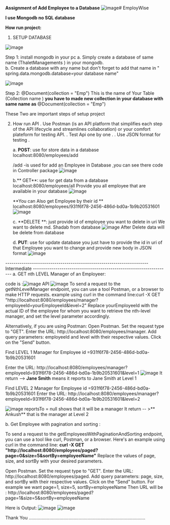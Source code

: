 **Assignment of Add Employee to a Database**
![image](https://github.com/Ankushthalet/EmployWise/assets/116317444/4bda66b4-7bb9-445c-b7aa-88d506427adf)# EmployWise

**I use Mongodb no SQL database**

**How run project:**

1. SETUP DATABASE

![image](https://github.com/Ankushthalet/EmployWise/assets/116317444/072b6dcc-d52c-416a-901e-bd0d29080cd2)

Step 1:   install mongodb in your pc 
        a. Simply create a database of same name (ThaletManagements ) in your mongodb.  
        b. Create a database with any name but don't forget to add that name in " spring.data.mongodb.database=your database name"

  ![image](https://github.com/Ankushthalet/EmployWise/assets/116317444/d1697db6-94d6-4811-8b20-395416243219)

Step 2:    @Document(collection = "Emp")
           This is the name of Your Table (Collection name ) **you have to made new collection in your database with same name as** @Document(collection = "Emp")  

These Two are important steps of setup project 


2. How run API
         . Use Postman (is an API platform that simplifies each step of the API lifecycle and streamlines collaboration) or your comfort plateform for testing API.
         . Test Api one by one .
         . Use JSON format for testing .
   
   a. **POST**: use for store data in a database
   localhost:8080/employees/add
   
   /add -is used for add an Employee in Database ,you can see there code in Controller package 
   ![image](https://github.com/Ankushthalet/EmployWise/assets/116317444/a5a35ae1-e5fa-4c97-97d8-42cfb905f54f)

   b.** GET**: use for get data from a database
   localhost:8080/employees/all
   Provide you all employee that are available in your database
   ![image](https://github.com/Ankushthalet/EmployWise/assets/116317444/346932cf-9c12-4251-929c-e0d387d111d6)

   **You can Also get Employee by their id **
    localhost:8080/employees/931f6f78-2456-486d-bd0a-1b9b20531601 
   ![image](https://github.com/Ankushthalet/EmployWise/assets/116317444/642896df-c609-4834-a4cf-f4b20c799853)

   c. **DELETE **: just provide id of employee you want to delete in uri
   We want to delete md. Shadab from database
   ![image](https://github.com/Ankushthalet/EmployWise/assets/116317444/2e8e1040-1b65-4546-8bbe-ac86ef39499d)
   After Delete data will be delete from database
   
   d. **PUT**: use for update database
   you just have to provide the id in uri of that Employee you want to change and provide new body in JSON format
   ![image](https://github.com/Ankushthalet/EmployWise/assets/116317444/fe5d03df-7f87-4949-a1d9-82a9faab9517)


----------------------------------------------------------------------Intermediate -------------------------------------------------------------------
a. GET nth LEVEL Manager of an Employeer:

code is :![image](https://github.com/Ankushthalet/EmployWise/assets/116317444/343332ec-8d06-4fea-a10e-f0a5adbec7e5)
API
![image](https://github.com/Ankushthalet/EmployWise/assets/116317444/5a28dc9b-d3af-4b6d-9682-68c2aed62bdb)
To send a request to the getNthLevelManager endpoint, you can use a tool Postman, or a browser to make HTTP requests.
example using curl in the command line:curl -X GET "http://localhost:8080/employees/manager?employeeId=yourEmployeeId&level=2"
Replace yourEmployeeId with the actual ID of the employee for whom you want to retrieve the nth-level manager, and set the level parameter accordingly.

Alternatively, if you are using Postman:
Open Postman.
Set the request type to "GET".
Enter the URL: http://localhost:8080/employees/manager.
Add query parameters: employeeId and level with their respective values.
Click on the "Send" button.

Find LEVEL 1 Manager for Employee id =931f6f78-2456-486d-bd0a-1b9b20531601 

Enter the URL:  http://localhost:8080/employees/manager?employeeId=931f6f78-2456-486d-bd0a-1b9b20531601&level=1
![image](https://github.com/Ankushthalet/EmployWise/assets/116317444/b4563686-4d9e-40eb-bd08-0a1ff32c4ad9)
It return --> **Jane Smith** means it reports to Jane Smith at Level 1

Find LEVEL 2 Manager for Employee id =931f6f78-2456-486d-bd0a-1b9b20531601 
Enter the URL:  http://localhost:8080/employees/manager?employeeId=931f6f78-2456-486d-bd0a-1b9b20531601&level=2

![image](https://github.com/Ankushthalet/EmployWise/assets/116317444/b0d07b9f-79e0-45e3-9f2b-1a297cfed48e)
reportsTo = null shows that it will be a manager
It return -- >** Ankush** that is the manager at Level 2


b. Get Employee with pagination and sorting :

To send a request to the getEmployeesWithPaginationAndSorting endpoint, you can use a tool like curl, Postman, or a browser.
Here's an example using curl in the command line:
**curl -X GET "http://localhost:8080/employees/paged?page=0&size=5&sortBy=employeeName"**
Replace the values of page, size, and sortBy with your desired parameters.

Open Postman.
Set the request type to "GET".
Enter the URL: http://localhost:8080/employees/paged.
Add query parameters: page, size, and sortBy with their respective values.
Click on the "Send" button.
For example we want 
page=1,
size=5,
sortBy=employeeName
Then URL will be :
http://localhost:8080/employees/paged?page=1&size=5&sortBy=employeeName

Here is Output:
![image](https://github.com/Ankushthalet/EmployWise/assets/116317444/f95bd7cb-4dbb-4ca1-a306-142efe3b17e3)
![image](https://github.com/Ankushthalet/EmployWise/assets/116317444/19141f41-45fa-4f3b-9a5e-57c32deb90f7)

Thank You ...........................................................................................

   


           

